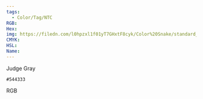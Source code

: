 ```yaml
---
tags:
  - Color/Tag/NTC
RGB:
Hex:
img: https://filedn.com/l0hpzxl1f01yT7GHxtF8cyk/Color%20Snake/standard_csv_to_svg/544333.svg
CMYK:
HSL:
Name:
---
```

Judge Gray
```palette
#544333
```
RGB
